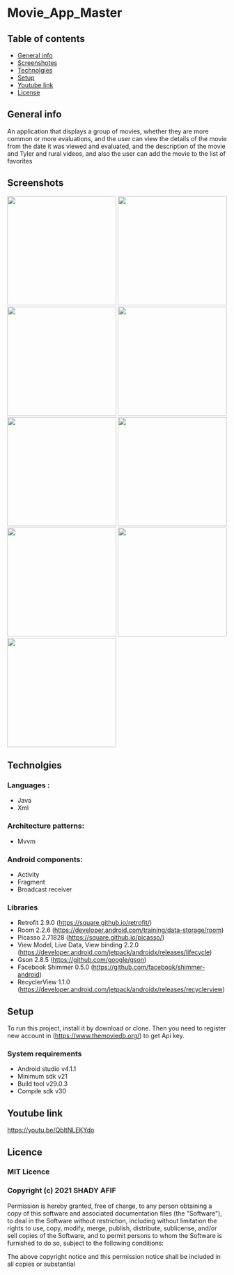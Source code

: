 # Movie_App_Master
## Table of contents
- [General info](#General-info)
- [Screenshotes](#Screenshotes) 
- [Technolgies](#Technolgies)
- [Setup](#Setup)
- [Youtube link](#Youtube-link) 
- [License](#Licence)
## General info
An application that displays a group of movies, whether they are more common or more evaluations, and the user can view the details of the movie from the date it was viewed and evaluated, and the description of the movie and Tyler and rural videos, and also the user can add the movie to the list of favorites
## Screenshots
<img src="/images/DetailsScreen.jpg" width="250"/> <img src="/images/FavoriteMoviesScreen.jpg" width="250">
<img src="/images/PopularMoviesScreen.jpg" width="250">
<img src="/images/ReviewContentScreen.jpg" width="250">
<img src="/images/ReviewsMoviesScreen.jpg" width="250">
<img src="/images/SplashScreen.jpg" width="250">
<img src="/images/TopRatedMoviesScreen.jpg" width="250">
<img src="/images/TrailerContentScreen.jpg" width="250">
<img src="/images/TrailersMoviesScreen.jpg" width="250">
## Technolgies
### Languages :
- Java 
- Xml

### Architecture patterns: 
- Mvvm

### Android components:
 - Activity
 - Fragment
 - Broadcast receiver
 ### Libraries 
 - Retrofit 2.9.0 (https://square.github.io/retrofit/)
 - Room 2.2.6 (https://developer.android.com/training/data-storage/room)
 - Picasso 2.71828 (https://square.github.io/picasso/)
 - View Model, Live Data, View binding 2.2.0 (https://developer.android.com/jetpack/androidx/releases/lifecycle)
 - Gson 2.8.5 (https://github.com/google/gson)
 - Facebook Shimmer 0.5.0 (https://github.com/facebook/shimmer-android)
 - RecyclerView 1.1.0 (https://developer.android.com/jetpack/androidx/releases/recyclerview)
## Setup
To run this project, install it by download or clone. Then you need to register new account in  (https://www.themoviedb.org/) to get Api key.
### System requirements
- Android studio v4.1.1
- Minimum sdk v21
- Build tool v29.0.3
- Compile sdk v30
## Youtube link 
https://youtu.be/QbltNLEKYdo
## Licence
### MIT Licence 
### Copyright (c) 2021 SHADY AFIF 
Permission is hereby granted, free of charge, to any person obtaining a copy of this software
and associated documentation files (the "Software"), to deal in the Software without restriction,
including without limitation the rights to use, copy, modify, merge, publish, distribute, sublicense,
and/or sell copies of the Software, and to permit persons to whom the Software is furnished to do so, 
subject to the following conditions:

The above copyright notice and this permission notice shall be included in all copies or substantial 




